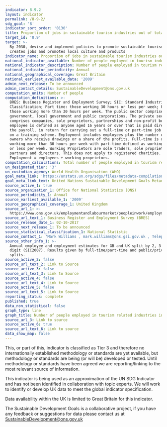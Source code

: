 ```yaml
---
indicator: 8.9.2
layout: indicator
permalink: /8-9-2/
sdg_goal: '8'
indicator_sort_order: '0130'
title: Proportion of jobs in sustainable tourism industries out of total tourism jobs
target_id: '8.9'
target: >-
  By 2030, devise and implement policies to promote sustainable tourism that
  creates jobs and promotes local culture and products
indicator_name: Proportion of jobs in sustainable tourism industries out of total tourism jobs
national_indicator_available: Number of people employed in tourism industries in Great Britain
national_indicator_description: Number of people employed in tourism related industries in Great Britain
national_indicator_periodicity: Annual
national_geographical_coverage: Great Britain
national_earliest_available_data: '2009'
admin_next_release: To be announced
admin_contact_details: SustainableDevelopment@ons.gov.uk
computation_units: Number of people
computation_definitions: >-
  BRES: Business Register and Employment Survey; SIC: Standard Industrial
  Classification; Part time: those working 30 hours or less per week; Full time:
  those working more than 30 hours per week. The public sector comprises central
  government, local government and public corporations. The private sector
  comprises companies, sole proprietors, partnerships and non-profit bodies. An
  employee is defined as anyone aged 16 years or over that is paid directly from
  the payroll, in return for carrying out a full-time or part-time job or being
  on a training scheme. Employment includes employees plus the number of working
  owners who receive drawings or a share of the profits. Full-time is defined as
  working more than 30 hours per week with part-time defined as working 30 hours
  or less per week. Working Proprietors are sole traders, sole proprietors,
  partners and directors. This does not apply to registered charities.
  Employment = employees + working proprietors.
computation_calculations: Total number of people employed in tourism related industries
un_designated_tier: '3'
un_custodian_agency: World Health Organisation (WHO)
goal_meta_link: 'https://unstats.un.org/sdgs/files/metadata-compilation/Metadata-Goal-8.pdf'
goal_meta_link_text: United Nations Sustainable Development Goals Metadata (PDF 526 KB)
source_active_1: true
source_organisation_1: Office for National Statistics (ONS)
source_periodicity_1: Annual
source_earliest_available_1: '2009'
source_geographical_coverage_1: United Kingdom
source_url_1: >-
  https://www.ons.gov.uk/employmentandlabourmarket/peopleinwork/employmentandemployeetypes/datasets/industry235digitsicbusinessregisterandemploymentsurveybrestable2
source_url_text_1: Business Register and Employment Survey (BRES)
source_release_date_1: 02-10-2017
source_next_release_1: To be announced
source_statistical_classification_1: National Statistic
source_contact_1: 'Mark Williams , mark.williams@ons.gsi.gov.uk , Telephone +44 (0)1633 456728'
source_other_info_1: >-
  Annual employee and employment estimates for GB and UK split by 2, 3 and 5
  digit (SIC2007). Results given by full-time/part-time and public/private
  splits.
source_active_2: false
source_url_text_2: Link to Source
source_active_3: false
source_url_text_3: Link to Source
source_active_4: false
source_url_text_4: Link to Source
source_active_5: false
source_url_text_5: Link to Source
reporting_status: complete
published: true
data_non_statistical: false
graph_type: line
graph_title: Number of people employed in tourism related industries in Great Britain
source_url_3: Link to source
source_active_6: true
source_url_text_6: Link to source
data_show_map: false
---
```

This, or part of this, indicator is classified as Tier 3 and therefore no internationally established methodology or standards are yet available, but methodology or standards are being (or will be) developed or tested. Until methodology or standards have been agreed we are reporting/linking to the most relevant source of information.

This indicator is being used as an approximation of the UN SDG Indicator and has not been identified in collaboration with topic experts. We will work to identify or develop UK data to meet the global indicator specification.

Data availability within the UK is limited to Great Britain for this indicator.

The Sustainable Development Goals is a collaborative project, if you have any feedback or suggestions for data please contact us at <SustainableDevelopment@ons.gov.uk>
